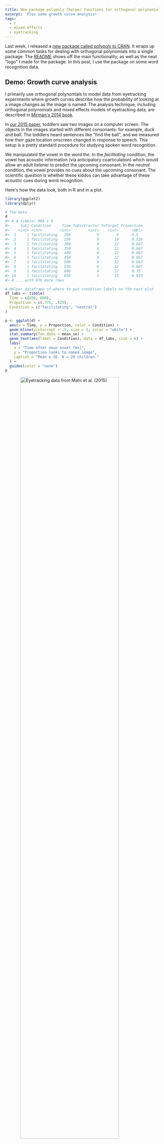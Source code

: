 ```yaml
---
title: New package polypoly (helper functions for orthogonal polynomials)
excerpt: 'Plus some growth curve analysis!'
tags:
  - r
  - mixed effects
  - eyetracking
---
```




Last week, I released a [new package called polypoly to CRAN][CRAN]. It wraps up
some common tasks for dealing with orthogonal polynomials into a single package.
The [README](https://github.com/tjmahr/polypoly) shows off the main 
functionality, as well as the neat "logo" I made for the package. 
In this post, I use the package on some word recognition data.

## Demo: Growth curve analysis

I primarily use orthogonal polynomials to model data from eyetracking 
experiments where growth curves describe how the probability of looking at a 
image changes as the image is named. The analysis technique, including 
orthogonal polynomials and mixed effects models of eyetracking data, are
described in [Mirman's 2014 book](http://amzn.to/2saBuzs).

In [our 2015 paper](https://www.ncbi.nlm.nih.gov/pubmed/26072992), toddlers saw 
two images on a computer screen. The objects in the images started with
different consonants: for example, _duck_ and _ball_. The toddlers heard
sentences like "find the ball", and we measured how their gaze location onscreen
changed in response to speech. This setup is a pretty standard procedure for
studying spoken word recognition.

We manipulated the vowel in the word _the_. In the _facilitating_ condition, the
vowel has acoustic information (via anticipatory coarticulation) which would 
allow an adult listener to predict the upcoming consonant. In the _neutral_ 
condition, the vowel provides no cues about the upcoming consonant. The
scientific question is whether these kiddos can take advantage of these acoustic
cues during word recognition.



Here's how the data look, both in R and in a plot. 


```r
library(ggplot2)
library(dplyr)

# The data
d
#> # A tibble: 986 x 6
#>     Subj Condition     Time ToDistractor ToTarget Proportion
#>    <int> <chr>        <int>        <int>    <int>      <dbl>
#>  1     1 facilitating   200            9        9      0.5  
#>  2     1 facilitating   250            9       10      0.526
#>  3     1 facilitating   300            6       12      0.667
#>  4     1 facilitating   350            6       12      0.667
#>  5     1 facilitating   400            6       12      0.667
#>  6     1 facilitating   450            6       12      0.667
#>  7     1 facilitating   500            6       12      0.667
#>  8     1 facilitating   550            6       12      0.667
#>  9     1 facilitating   600            4       12      0.75 
#> 10     1 facilitating   650            3       15      0.833
#> # ... with 976 more rows

# Helper dataframe of where to put condition labels on the next plot
df_labs <- tibble(
  Time = c(650, 800),
  Proportion = c(.775, .625), 
  Condition = c("facilitating", "neutral")
)

p <- ggplot(d) + 
  aes(x = Time, y = Proportion, color = Condition) + 
  geom_hline(yintercept = .5, size = 2, color = "white") +
  stat_summary(fun.data = mean_se) + 
  geom_text(aes(label = Condition), data = df_labs, size = 6) +
  labs(
    x = "Time after noun onset [ms]", 
    y = "Proportion looks to named image",
    caption = "Mean ± SE. N = 29 children."
  ) + 
  guides(color = "none")
p
```

<img src="/figs/2017-05-30-polypoly-package-released/raw-data-1.png" title="Eyetracking data from Mahr et al. (2015)" alt="Eyetracking data from Mahr et al. (2015)" width="80%" style="display: block; margin: auto;" />

Early on, children look equal amounts to both images on average (.5), and the
proportion of looks to the named image increase as the word unfolds. In the
facilitating condition, that rise happens earlier.

We fit a mixed-effects logistic regression model to estimate how the probability
of looking to the named image changes over time, across conditions, and within 
children. We use cubic orthogonal polynomials to represent Time. For each time 
point, we have three predictors available to us: Time<sup>1</sup>, 
Time<sup>2</sup>, and Time<sup>3</sup>. (Plus, there's a constant "intercept"
term.) Our model's growth curve will be a weighted combination of these polynomial
curves. The code below shows off about half the functionality of the package 
:bowtie::


```r
poly(unique(d$Time), 3) %>% 
  # Force Time^1 term to range from -.5 to .5. Rescale others accordingly.
  polypoly::poly_rescale(scale_width = 1) %>% 
  polypoly::poly_plot()
```

<img src="/figs/2017-05-30-polypoly-package-released/orthogonal-curves-1.png" title="Three orthogonal polynomial curves" alt="Three orthogonal polynomial curves" width="80%" style="display: block; margin: auto;" />

I think people sometimes describe the contributions of these curves to the
overall growth curve as _trends_: "A negative linear trend", "a significant
quadratic trend", etc. I like that word because it makes the terminology a
little less intimidating.

### Quick aside: Why orthogonal polynomials?

Why do we use orthogonal polynomial terms? First, note that simple polynomials
_x_, _x_<sup>2</sup> and _x_<sup>3</sup> are correlated. Orthogonal ones are not
correlated. (Hence, the name.)


```r
# Simple
poly(1:10, 3, raw = TRUE) %>% 
  cor() %>% 
  round(2)
#>      1    2    3
#> 1 1.00 0.97 0.93
#> 2 0.97 1.00 0.99
#> 3 0.93 0.99 1.00

# Orthogonal
poly(1:10, 3, raw = FALSE) %>% 
  cor() %>% 
  round(2)
#>   1 2 3
#> 1 1 0 0
#> 2 0 1 0
#> 3 0 0 1
```

Adding new correlated predictors to a model is a problem. The parameter
estimates will change as different predictors are added. Here we simulate some
fake data, and fit three models with 1-, 2- and 3-degree raw polynomials.


```r
x <- 1:10
y <- x + 
  rnorm(1, mean = 100) * (x) +
  rnorm(1, mean = 0, sd = .01) * (x) ^ 2 +
  rnorm(1, mean = -1) * (x) ^ 3 + 
  rnorm(10)

models <- list(
  m1 = lm(y ~ x),
  m2 = lm(y ~ x + I(x^2)),
  m3 = lm(y ~ x + I(x^2) + I(x^3))
)
```

As expected, the estimates for the effects change from model to model:


```r
models %>% 
  lapply(broom::tidy) %>% 
  bind_rows(.id = "model") %>% 
  select(model:estimate) %>% 
  mutate(estimate = round(estimate, 2))
#> # A tibble: 9 x 3
#>   model term        estimate
#>   <chr> <chr>          <dbl>
#> 1 m1    (Intercept)    51.2 
#> 2 m1    x              81.8 
#> 3 m2    (Intercept)   -17.0 
#> 4 m2    x             116.  
#> 5 m2    I(x^2)         -3.1 
#> 6 m3    (Intercept)    -2.43
#> 7 m3    x             103.  
#> 8 m3    I(x^2)         -0.3 
#> 9 m3    I(x^3)         -0.17
```

But with orthogonal polynomials, the parameter estimates don't change from model
to model.


```r
models2 <- list(
  m1 = lm(y ~ poly(x, 1)),
  m2 = lm(y ~ poly(x, 2)),
  m3 = lm(y ~ poly(x, 3))
)

models2 %>% 
  lapply(broom::tidy) %>% 
  bind_rows(.id = "model") %>% 
  select(model:estimate) %>% 
  mutate(estimate = round(estimate, 2))
#> # A tibble: 9 x 3
#>   model term        estimate
#>   <chr> <chr>          <dbl>
#> 1 m1    (Intercept)   501.  
#> 2 m1    poly(x, 1)    742.  
#> 3 m2    (Intercept)   501.  
#> 4 m2    poly(x, 2)1   742.  
#> 5 m2    poly(x, 2)2   -71.2 
#> 6 m3    (Intercept)   501.  
#> 7 m3    poly(x, 3)1   742.  
#> 8 m3    poly(x, 3)2   -71.2 
#> 9 m3    poly(x, 3)3    -9.42
```

That's probably the simplest reason why orthogonal polynomials are preferred. (I
can't remember any others right now.)


### Back to the data 

Before fitting the model, I use `poly_add_columns()` to add polynomial terms as 
columns to the dataframe. (For speed here, I use a simplified random effects 
structure, estimating growth curve parameters for each Child x Condition
combination.)


```r
library(lme4)

d <- d %>% 
  polypoly::poly_add_columns(
    Time, 
    degree = 3, 
    prefix = "ot", 
    scale_width = 1
  ) %>% 
  # Change the reference level
  mutate(Condition = factor(Condition, c("neutral", "facilitating")))

m <- glmer(
  cbind(ToTarget, ToDistractor) ~ 
    (ot1 + ot2 + ot3) * Condition + 
    (ot1 + ot2 + ot3 | Subj:Condition), 
  family = binomial, 
  data = d)
```

We can confirm that the model captures the overall shape of the growth curves.


```r
# The lines here are not quite the overall average, but the averages of 29
# individual fits (for each participant). That's why the caption is a little
# weird.
p + 
  stat_summary(aes(y = fitted(m)), fun = mean, geom = "line") + 
  labs(caption = "Line: Average of model-fitted values. Points: Mean ± SE.")
```

<img src="/figs/2017-05-30-polypoly-package-released/with-model-fits-1.png" title="Eyetracking data with model fits overlaid" alt="Eyetracking data with model fits overlaid" width="80%" style="display: block; margin: auto;" />

We can inspect the model summary as well.


```r
arm::display(m)
#> glmer(formula = cbind(ToTarget, ToDistractor) ~ (ot1 + ot2 + 
#>     ot3) * Condition + (ot1 + ot2 + ot3 | Subj:Condition), data = d, 
#>     family = binomial)
#>                           coef.est coef.se
#> (Intercept)                0.47     0.10  
#> ot1                        1.57     0.28  
#> ot2                        0.45     0.11  
#> ot3                       -0.34     0.09  
#> Conditionfacilitating      0.23     0.14  
#> ot1:Conditionfacilitating  0.45     0.39  
#> ot2:Conditionfacilitating -0.44     0.16  
#> ot3:Conditionfacilitating  0.11     0.13  
#> 
#> Error terms:
#>  Groups         Name        Std.Dev. Corr              
#>  Subj:Condition (Intercept) 0.53                       
#>                 ot1         1.46      0.23             
#>                 ot2         0.52     -0.05  0.31       
#>                 ot3         0.39     -0.08 -0.64  0.09 
#>  Residual                   1.00                       
#> ---
#> number of obs: 986, groups: Subj:Condition, 58
#> AIC = 4788.2, DIC = -3961.1
#> deviance = 395.6
```

The model summary indicates a significant Condition x Time<sup>2</sup>
interaction, but really, only the intercept and Time<sup>1</sup> can ever be
interpreted directly. To understand the model fit, we visualize how each of the
polynomial terms are weighted. 

Here we create a matrix of the polynomial terms plus a column of ones for the
intercept.


```r
time_mat <- poly(sort(unique(d$Time)), 3) %>%
  polypoly::poly_rescale(1) %>%
  cbind(constant = 1, .)
round(time_mat, 2)
#>       constant     1     2     3
#>  [1,]        1 -0.50  0.57 -0.57
#>  [2,]        1 -0.44  0.36 -0.14
#>  [3,]        1 -0.37  0.17  0.14
#>  [4,]        1 -0.31  0.01  0.30
#>  [5,]        1 -0.25 -0.11  0.36
#>  [6,]        1 -0.19 -0.22  0.34
#>  [7,]        1 -0.12 -0.29  0.26
#>  [8,]        1 -0.06 -0.33  0.14
#>  [9,]        1  0.00 -0.34  0.00
#> [10,]        1  0.06 -0.33 -0.14
#> [11,]        1  0.12 -0.29 -0.26
#> [12,]        1  0.19 -0.22 -0.34
#> [13,]        1  0.25 -0.11 -0.36
#> [14,]        1  0.31  0.01 -0.30
#> [15,]        1  0.37  0.17 -0.14
#> [16,]        1  0.44  0.36  0.14
#> [17,]        1  0.50  0.57  0.57
```

To compute the weighted values, we multiply by a diagonal matrix of the
coefficients.


```r
neut_coefs <- fixef(m)[1:4]
faci_coefs <- neut_coefs + fixef(m)[5:8]
faci_coefs
#>  (Intercept)          ot1          ot2          ot3 
#>  0.699944477  2.014222959  0.006643989 -0.226649045

set_colnames <- `colnames<-`

m_neut <- time_mat %*% diag(neut_coefs) %>%
  set_colnames(c("constant", "ot1", "ot2", "ot3")) 

m_faci <- time_mat %*% diag(faci_coefs) %>%
  set_colnames(c("constant", "ot1", "ot2", "ot3")) 

# Convince ourselves with an example
round(m_faci, 2)
#>       constant   ot1 ot2   ot3
#>  [1,]      0.7 -1.01   0  0.13
#>  [2,]      0.7 -0.88   0  0.03
#>  [3,]      0.7 -0.76   0 -0.03
#>  [4,]      0.7 -0.63   0 -0.07
#>  [5,]      0.7 -0.50   0 -0.08
#>  [6,]      0.7 -0.38   0 -0.08
#>  [7,]      0.7 -0.25   0 -0.06
#>  [8,]      0.7 -0.13   0 -0.03
#>  [9,]      0.7  0.00   0  0.00
#> [10,]      0.7  0.13   0  0.03
#> [11,]      0.7  0.25   0  0.06
#> [12,]      0.7  0.38   0  0.08
#> [13,]      0.7  0.50   0  0.08
#> [14,]      0.7  0.63   0  0.07
#> [15,]      0.7  0.76   0  0.03
#> [16,]      0.7  0.88   0 -0.03
#> [17,]      0.7  1.01   0 -0.13
```

Then, we can use the `poly_melt()` function to get a dataframe from each
weighted matrix and then plot each of the effects.


```r
df_neut <- m_neut %>%
  polypoly::poly_melt() %>%
  tibble::add_column(Condition = "neutral")

df_faci <- m_faci %>% 
  polypoly::poly_melt() %>%
  tibble::add_column(Condition = "facilitating")

df_both <- bind_rows(df_faci, df_neut) %>% 
  mutate(Condition = factor(Condition, c("neutral", "facilitating")))

ggplot(df_both) +
  aes(x = observation, y = value, color = Condition) +
  geom_line() + 
  facet_wrap("degree")
```

<img src="/figs/2017-05-30-polypoly-package-released/trends-1.png" title="Each of the polynomial effects weighted by condition" alt="Each of the polynomial effects weighted by condition" width="80%" style="display: block; margin: auto;" />

Visually, the quadratic effect on the neutral curve pulls down the values during
the center (when the curves are most different) and pushes the values in the
tails upwards (when the curves are closest). Although only the quadratic effect
is nominally significant, the constant and linear terms suggest other smaller
effects but they are too noisy to pin down.

It's worth noting that the predictors and weights discussed above are on the
log-odds/logit scale used inside of the model, instead of the proportion scale
used in the plots of the data and model fits. Basically, these weighted values
are summed together and then squeezed into the range [0, 1] with a nonlinear
transformation. For these data, the two scales produce similar looking growth
curves, but you can notice that the right end of the curves are pinched slightly
closer together in the probability-scale plot:


```r
ggplot(df_both) +
  aes(x = observation, y = value, color = Condition) +
  stat_summary(fun = sum, geom = "line") + 
  ggtitle("logit scale") + 
  guides(color = "none")

ggplot(df_both) +
  aes(x = observation, y = value, color = Condition) +
  stat_summary(fun = function(xs) plogis(sum(xs)), geom = "line")  + 
  ggtitle("probability scale") + 
  guides(color = "none")
```

<img src="/figs/2017-05-30-polypoly-package-released/logit-vs-probability-1.png" title="Comparison of the growth curves in logit scale and probability scale" alt="Comparison of the growth curves in logit scale and probability scale" width="50%" /><img src="/figs/2017-05-30-polypoly-package-released/logit-vs-probability-2.png" title="Comparison of the growth curves in logit scale and probability scale" alt="Comparison of the growth curves in logit scale and probability scale" width="50%" />



***

*Last knitted on 2021-02-02. [Source code on
GitHub](https://github.com/tjmahr/tjmahr.github.io/blob/master/_R/2017-05-30-polypoly-package-released.Rmd).*[^si] 

[^si]: 
    
    ```r
    sessioninfo::session_info()
    #> - Session info ---------------------------------------------------------------
    #>  setting  value                       
    #>  version  R version 4.0.3 (2020-10-10)
    #>  os       Windows 10 x64              
    #>  system   x86_64, mingw32             
    #>  ui       RTerm                       
    #>  language (EN)                        
    #>  collate  English_United States.1252  
    #>  ctype    English_United States.1252  
    #>  tz       America/Chicago             
    #>  date     2021-02-02                  
    #> 
    #> - Packages -------------------------------------------------------------------
    #>  package      * version date       lib source        
    #>  abind          1.4-5   2016-07-21 [1] CRAN (R 4.0.0)
    #>  arm            1.11-2  2020-07-27 [1] CRAN (R 4.0.2)
    #>  assertthat     0.2.1   2019-03-21 [1] CRAN (R 4.0.2)
    #>  backports      1.2.0   2020-11-02 [1] CRAN (R 4.0.3)
    #>  base64enc      0.1-3   2015-07-28 [1] CRAN (R 4.0.0)
    #>  boot           1.3-26  2021-01-25 [1] CRAN (R 4.0.3)
    #>  broom          0.7.3   2020-12-16 [1] CRAN (R 4.0.3)
    #>  checkmate      2.0.0   2020-02-06 [1] CRAN (R 4.0.2)
    #>  cli            2.2.0   2020-11-20 [1] CRAN (R 4.0.3)
    #>  cluster        2.1.0   2019-06-19 [1] CRAN (R 4.0.2)
    #>  coda           0.19-4  2020-09-30 [1] CRAN (R 4.0.2)
    #>  colorspace     2.0-0   2020-11-11 [1] CRAN (R 4.0.3)
    #>  crayon         1.3.4   2017-09-16 [1] CRAN (R 4.0.2)
    #>  curl           4.3     2019-12-02 [1] CRAN (R 4.0.2)
    #>  data.table     1.13.6  2020-12-30 [1] CRAN (R 4.0.3)
    #>  DBI            1.1.1   2021-01-15 [1] CRAN (R 4.0.3)
    #>  digest         0.6.27  2020-10-24 [1] CRAN (R 4.0.3)
    #>  dplyr        * 1.0.3   2021-01-15 [1] CRAN (R 4.0.3)
    #>  ellipsis       0.3.1   2020-05-15 [1] CRAN (R 4.0.2)
    #>  evaluate       0.14    2019-05-28 [1] CRAN (R 4.0.2)
    #>  fansi          0.4.2   2021-01-15 [1] CRAN (R 4.0.3)
    #>  farver         2.0.3   2020-01-16 [1] CRAN (R 4.0.2)
    #>  foreign        0.8-81  2020-12-22 [1] CRAN (R 4.0.3)
    #>  Formula        1.2-4   2020-10-16 [1] CRAN (R 4.0.2)
    #>  generics       0.1.0   2020-10-31 [1] CRAN (R 4.0.3)
    #>  ggplot2      * 3.3.3   2020-12-30 [1] CRAN (R 4.0.3)
    #>  git2r          0.28.0  2021-01-10 [1] CRAN (R 4.0.3)
    #>  glue           1.4.2   2020-08-27 [1] CRAN (R 4.0.2)
    #>  gridExtra      2.3     2017-09-09 [1] CRAN (R 4.0.2)
    #>  gtable         0.3.0   2019-03-25 [1] CRAN (R 4.0.2)
    #>  here           1.0.1   2020-12-13 [1] CRAN (R 4.0.3)
    #>  highr          0.8     2019-03-20 [1] CRAN (R 4.0.2)
    #>  Hmisc          4.4-2   2020-11-29 [1] CRAN (R 4.0.3)
    #>  hms            1.0.0   2021-01-13 [1] CRAN (R 4.0.3)
    #>  htmlTable      2.1.0   2020-09-16 [1] CRAN (R 4.0.2)
    #>  htmltools      0.5.1.1 2021-01-22 [1] CRAN (R 4.0.3)
    #>  htmlwidgets    1.5.3   2020-12-10 [1] CRAN (R 4.0.3)
    #>  jpeg           0.1-8.1 2019-10-24 [1] CRAN (R 4.0.0)
    #>  knitr        * 1.31    2021-01-27 [1] CRAN (R 4.0.3)
    #>  labeling       0.4.2   2020-10-20 [1] CRAN (R 4.0.2)
    #>  lattice        0.20-41 2020-04-02 [1] CRAN (R 4.0.2)
    #>  latticeExtra   0.6-29  2019-12-19 [1] CRAN (R 4.0.2)
    #>  lifecycle      0.2.0   2020-03-06 [1] CRAN (R 4.0.2)
    #>  lme4         * 1.1-26  2020-12-01 [1] CRAN (R 4.0.3)
    #>  magrittr       2.0.1   2020-11-17 [1] CRAN (R 4.0.3)
    #>  MASS           7.3-53  2020-09-09 [1] CRAN (R 4.0.2)
    #>  Matrix       * 1.2-18  2019-11-27 [1] CRAN (R 4.0.3)
    #>  minqa          1.2.4   2014-10-09 [1] CRAN (R 4.0.2)
    #>  munsell        0.5.0   2018-06-12 [1] CRAN (R 4.0.2)
    #>  nlme           3.1-151 2020-12-10 [1] CRAN (R 4.0.3)
    #>  nloptr         1.2.2.2 2020-07-02 [1] CRAN (R 4.0.2)
    #>  nnet           7.3-15  2021-01-24 [1] CRAN (R 4.0.3)
    #>  pillar         1.4.7   2020-11-20 [1] CRAN (R 4.0.3)
    #>  pkgconfig      2.0.3   2019-09-22 [1] CRAN (R 4.0.2)
    #>  plyr           1.8.6   2020-03-03 [1] CRAN (R 4.0.2)
    #>  png            0.1-7   2013-12-03 [1] CRAN (R 4.0.0)
    #>  polypoly       0.0.2   2017-05-27 [1] CRAN (R 4.0.2)
    #>  purrr          0.3.4   2020-04-17 [1] CRAN (R 4.0.2)
    #>  R6             2.5.0   2020-10-28 [1] CRAN (R 4.0.2)
    #>  RColorBrewer   1.1-2   2014-12-07 [1] CRAN (R 4.0.0)
    #>  Rcpp           1.0.6   2021-01-15 [1] CRAN (R 4.0.3)
    #>  readr        * 1.4.0   2020-10-05 [1] CRAN (R 4.0.2)
    #>  reshape2       1.4.4   2020-04-09 [1] CRAN (R 4.0.2)
    #>  rlang          0.4.10  2020-12-30 [1] CRAN (R 4.0.3)
    #>  rpart          4.1-15  2019-04-12 [1] CRAN (R 4.0.2)
    #>  rprojroot      2.0.2   2020-11-15 [1] CRAN (R 4.0.3)
    #>  rstudioapi     0.13    2020-11-12 [1] CRAN (R 4.0.3)
    #>  scales         1.1.1   2020-05-11 [1] CRAN (R 4.0.2)
    #>  sessioninfo    1.1.1   2018-11-05 [1] CRAN (R 4.0.2)
    #>  statmod        1.4.35  2020-10-19 [1] CRAN (R 4.0.3)
    #>  stringi        1.5.3   2020-09-09 [1] CRAN (R 4.0.2)
    #>  stringr        1.4.0   2019-02-10 [1] CRAN (R 4.0.2)
    #>  survival       3.2-7   2020-09-28 [1] CRAN (R 4.0.2)
    #>  tibble         3.0.5   2021-01-15 [1] CRAN (R 4.0.3)
    #>  tidyr          1.1.2   2020-08-27 [1] CRAN (R 4.0.2)
    #>  tidyselect     1.1.0   2020-05-11 [1] CRAN (R 4.0.2)
    #>  utf8           1.1.4   2018-05-24 [1] CRAN (R 4.0.2)
    #>  vctrs          0.3.6   2020-12-17 [1] CRAN (R 4.0.3)
    #>  withr          2.4.1   2021-01-26 [1] CRAN (R 4.0.3)
    #>  xfun           0.20    2021-01-06 [1] CRAN (R 4.0.3)
    #> 
    #> [1] C:/Users/Tristan/Documents/R/win-library/4.0
    #> [2] C:/Program Files/R/R-4.0.3/library
    ```

[CRAN]: https://cran.r-project.org/web/packages/polypoly/index.html "CRAN page for polypoly"
